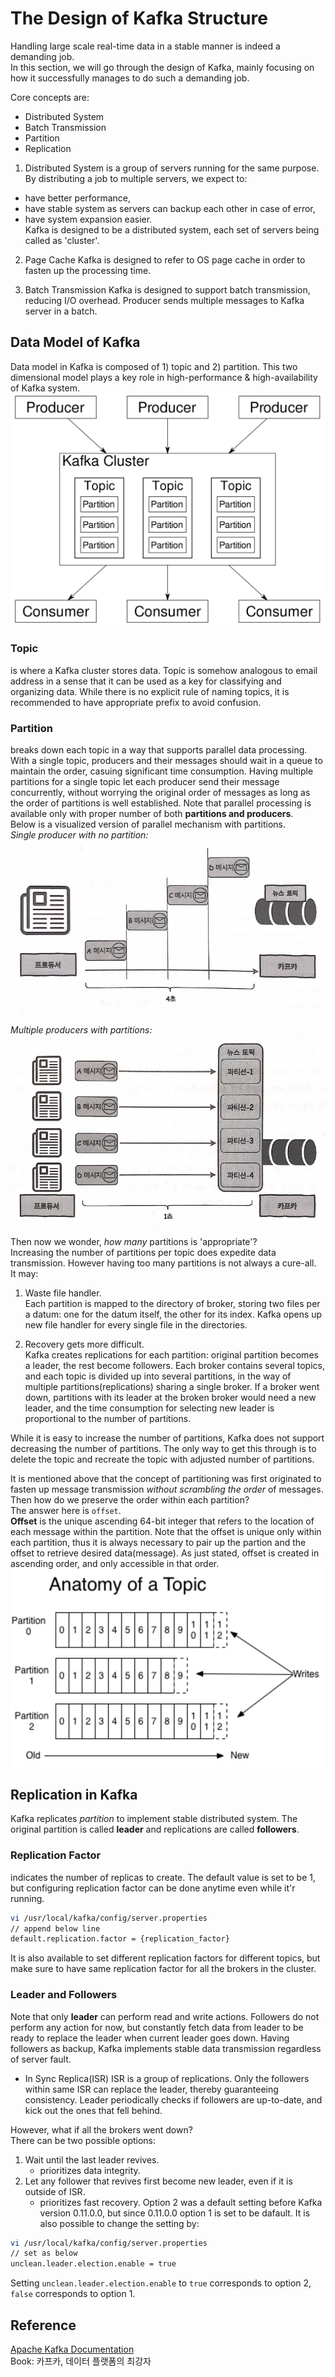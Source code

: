 # The Design of Kafka Structure
Handling large scale real-time data in a stable manner is indeed a demanding job.  
In this section, we will go through the design of Kafka, mainly focusing on how it successfully manages to do such a demanding job.  
  
Core concepts are:
- Distributed System
- Batch Transmission
- Partition
- Replication
  
1. Distributed System
is a group of servers running for the same purpose. By distributing a job to multiple servers, we expect to:  
- have better performance,
- have stable system as servers can backup each other in case of error,
- have system expansion easier.  
Kafka is designed to be a distributed system, each set of servers being called as 'cluster'.
  
2. Page Cache
Kafka is designed to refer to OS page cache in order to fasten up the processing time. 

3. Batch Transmission
Kafka is designed to support batch transmission, reducing I/O overhead. Producer sends multiple messages to Kafka server in a batch.
  
## Data Model of Kafka
Data model in Kafka is composed of 1) topic and 2) partition. This two dimensional model plays a key role in high-performance & high-availability of Kafka system.  
![topic&partition](img/topic_partition.png)

### Topic
is where a Kafka cluster stores data. Topic is somehow analogous to email address in a sense that it can be used as a key for classifying and organizing data. While there is no explicit rule of naming topics, it is recommended to have appropriate prefix to avoid confusion.
  
### Partition
breaks down each topic in a way that supports parallel data processing. With a single topic, producers and their messages should wait in a queue to maintain the order, casuing significant time consumption. Having multiple partitions for a single topic let each producer send their message concurrently, without worrying the original order of messages as long as the order of partitions is well established. Note that parallel processing is available only with proper number of both **partitions and producers**.  
Below is a visualized version of parallel mechanism with partitions.  
*Single producer with no partition:*
![without partition](img/wo_partition.jpg)
  
*Multiple producers with partitions:*
![with partitions](img/w_partition.jpg)
  
Then now we wonder, *how many* partitions is 'appropriate'?  
Increasing the number of partitions per topic does expedite data transmission. However having too many partitions is not always a cure-all.  
It may:  
1. Waste file handler.  
Each partition is mapped to the directory of broker, storing two files per a datum: one for the datum itself, the other for its index. Kafka opens up new file handler for every single file in the directories.
  
2. Recovery gets more difficult.  
Kafka creates replications for each partition: original partition becomes a leader, the rest become followers. Each broker contains several topics, and each topic is divided up into several partitions, in the way of multiple partitions(replications) sharing a single broker. If a broker went down, partitions with its leader at the broken broker would need a new leader, and the time consumption for selecting new leader is proportional to the number of partitions. 
  
While it is easy to increase the number of partitions, Kafka does not support decreasing the number of partitions. The only way to get this through is to delete the topic and recreate the topic with adjusted number of partitions. 
  
It is mentioned above that the concept of partitioning was first originated to fasten up message transmission *without scrambling the order* of messages. Then how do we preserve the order within each partition?  
The answer here is `offset`.  
**Offset** is the unique ascending 64-bit integer that refers to the location of each message within the partition. Note that the offset is unique only within each partition, thus it is always necessary to pair up the partion and the offset to retrieve desired data(message). As just stated, offset is created in ascending order, and only accessible in that order.  
![offset](img/offset.png)

## Replication in Kafka
Kafka replicates *partition* to implement stable distributed system. The original partition is called **leader** and replications are called **followers**. 
  
### Replication Factor 
indicates the number of replicas to create. The default value is set to be 1, but configuring replication factor can be done anytime even while it'r running.  
  
```sh
vi /usr/local/kafka/config/server.properties  
// append below line
default.replication.factor = {replication_factor}
```
  
It is also available to set different replication factors for different topics, but make sure to have same replication factor for all the brokers in the cluster.
  
### Leader and Followers
Note that only **leader** can perform read and write actions. Followers do not perform any action for now, but constantly fetch data from leader to be ready to replace the leader when current leader goes down. Having followers as backup, Kafka implements stable data transmission regardless of server fault. 
  
* In Sync Replica(ISR)
ISR is a group of replications. Only the followers within same ISR can replace the leader, thereby guaranteeing consistency. Leader periodically checks if followers are up-to-date, and kick out the ones that fell behind.
  
However, what if all the brokers went down?  
There can be two possible options:  
1. Wait until the last leader revives.  
    - prioritizes data integrity.
2. Let any follower that revives first become new leader, even if it is outside of ISR.  
    - prioritizes fast recovery.
Option 2 was a default setting before Kafka version 0.11.0.0, but since 0.11.0.0 option 1 is set to be dafault. It is also possible to change the setting by:  
```sh
vi /usr/local/kafka/config/server.properties  
// set as below
unclean.leader.election.enable = true  
```
Setting `unclean.leader.election.enable` to `true` corresponds to option 2, `false` corresponds to option 1.
  

## Reference
[Apache Kafka Documentation](http://kafka.apache.org/081/documentation.html)  
Book: 카프카, 데이터 플랫폼의 최강자

